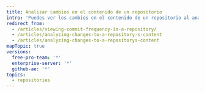 ```yaml
---
title: Analizar cambios en el contenido de un repositorio
intro: 'Puedes ver los cambios en el contenido de un repositorio al analizar las confirmaciones del repositorio, la frecuencia de confirmación, y las incorporaciones y eliminaciones de contenido.'
redirect_from:
  - /articles/viewing-commit-frequency-in-a-repository/
  - /articles/analyzing-changes-to-a-repository-s-content
  - /articles/analyzing-changes-to-a-repositorys-content
mapTopic: true
versions:
  free-pro-team: '*'
  enterprise-server: '*'
  github-ae: '*'
topics:
  - repositories
---
```


